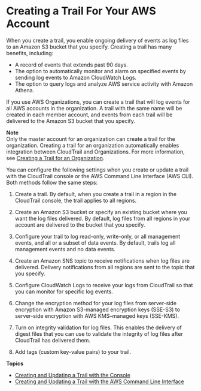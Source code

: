 # Creating a Trail For Your AWS Account<a name="cloudtrail-create-and-update-a-trail"></a>

When you create a trail, you enable ongoing delivery of events as log files to an Amazon S3 bucket that you specify\. Creating a trail has many benefits, including:
+ A record of events that extends past 90 days\.
+ The option to automatically monitor and alarm on specified events by sending log events to Amazon CloudWatch Logs\. 
+ The option to query logs and analyze AWS service activity with Amazon Athena\.

If you use AWS Organizations, you can create a trail that will log events for all AWS accounts in the organization\. A trail with the same name will be created in each member account, and events from each trail will be delivered to the Amazon S3 bucket that you specify\. 

**Note**  
Only the master account for an organization can create a trail for the organization\. Creating a trail for an organization automatically enables integration between CloudTrail and Organizations\. For more information, see [Creating a Trail for an Organization](creating-trail-organization.md)\.

You can configure the following settings when you create or update a trail with the CloudTrail console or the AWS Command Line Interface \(AWS CLI\)\. Both methods follow the same steps: 

1. Create a trail\. By default, when you create a trail in a region in the CloudTrail console, the trail applies to all regions\.

1. Create an Amazon S3 bucket or specify an existing bucket where you want the log files delivered\. By default, log files from all regions in your account are delivered to the bucket that you specify\.

1. Configure your trail to log read\-only, write\-only, or all management events, and all or a subset of data events\. By default, trails log all management events and no data events\.

1. Create an Amazon SNS topic to receive notifications when log files are delivered\. Delivery notifications from all regions are sent to the topic that you specify\.

1. Configure CloudWatch Logs to receive your logs from CloudTrail so that you can monitor for specific log events\. 

1. Change the encryption method for your log files from server\-side encryption with Amazon S3\-managed encryption keys \(SSE\-S3\) to server\-side encryption with AWS KMS–managed keys \(SSE\-KMS\)\. 

1. Turn on integrity validation for log files\. This enables the delivery of digest files that you can use to validate the integrity of log files after CloudTrail has delivered them\.

1. Add tags \(custom key\-value pairs\) to your trail\.

**Topics**
+ [Creating and Updating a Trail with the Console](cloudtrail-create-and-update-a-trail-by-using-the-console.md)
+ [Creating and Updating a Trail with the AWS Command Line Interface](cloudtrail-create-and-update-a-trail-by-using-the-aws-cli.md)